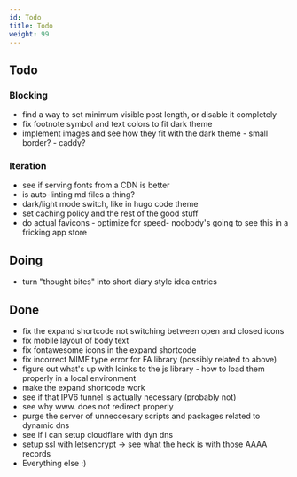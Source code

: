 ```yaml
---
id: Todo
title: Todo
weight: 99
---
```

## Todo

### Blocking

+ find a way to set minimum visible post length, or disable it completely
+ fix footnote symbol and text colors to fit dark theme
+ implement images and see how they fit with the dark theme - small border? - caddy?

### Iteration

+ see if serving fonts from a CDN is better
+ is auto-linting md files a thing?
+ dark/light mode switch, like in hugo code theme
+ set caching policy and the rest of the good stuff
+ do actual favicons - optimize for speed- noobody's going to see this in a fricking app store

## Doing

+ turn "thought bites" into short diary style idea entries

## Done

+ fix the expand shortcode not switching between open and closed icons
+ fix mobile layout of body text
+ fix fontawesome icons in the expand shortcode
+ fix incorrect MIME type error for FA library (possibly related to above)
+ figure out what's up with loinks to the js library - how to load them properly in a local environment
+ make the expand shortcode work
+ see if that IPV6 tunnel is actually necessary (probably not)
+ see why www. does not redirect properly
+ purge the server of unneccesary scripts and packages related to dynamic dns
+ see if i can setup cloudflare with dyn dns
+ setup ssl with letsencrypt -> see what the heck is with those AAAA records  
+ Everything else :)
